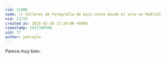 ```yaml
---
cid: 11408
node: ![ Talleres de Fotografía de bajo coste desde el aire en Madrid](../notes/pablo/03-24-2015/talleres-de-fotografia-de-bajo-coste-desde-el-aire-en-madrid)
nid: 11719
created_at: 2015-03-26 17:29:08 +0000
timestamp: 1427390948
uid: 77
author: patcoyle
---
```


Parece muy bien.